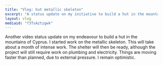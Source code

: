 ```yaml
---
title: "Vlog: hut metallic skeleton"
excerpt: "A status update on my initiative to build a hut in the mountains of Cyprus.  I started work on the hut's metallic skeleton."
layout: vlog
mediaid: "f3TsAztzgwk"
---
```


Another video status update on my endeavour to build a hut in the
mountains of Cyprus.  I started work on the metallic skeleton.  This
will take about a month of intense work.  The shelter will then be
ready, although the project will still require work on plumbing and
electricity.  Things are moving faster than planned, due to external
pressure.  I remain optimistic.
